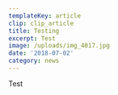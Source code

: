 ```yaml
---
templateKey: article
clip: clip_article
title: Testing
excerpt: Test
image: /uploads/img_4017.jpg
date: '2018-07-02'
category: news
---
```

Test
